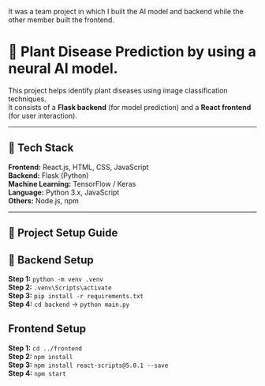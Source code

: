  It was a team project in which I built the AI model and backend while the other member built the frontend.

 # 🌿 Plant Disease Prediction by using a neural AI model.

This project helps identify plant diseases using image classification techniques.  
It consists of a **Flask backend** (for model prediction) and a **React frontend** (for user interaction).

---

## 🧰 Tech Stack

**Frontend:** React.js, HTML, CSS, JavaScript  
**Backend:** Flask (Python)  
**Machine Learning:** TensorFlow / Keras  
**Language:** Python 3.x, JavaScript  
**Others:** Node.js, npm

---

## 🚀 Project Setup Guide

## 🧩 Backend Setup  
**Step 1:** `python -m venv .venv`  
**Step 2:** `.venv\Scripts\activate`  
**Step 3:** `pip install -r requirements.txt`  
**Step 4:** `cd backend` → `python main.py`


## Frontend Setup
**Step 1:** `cd ../frontend`  
**Step 2:** `npm install`  
**Step 3:** `npm install react-scripts@5.0.1 --save`  
**Step 4:** `npm start`




